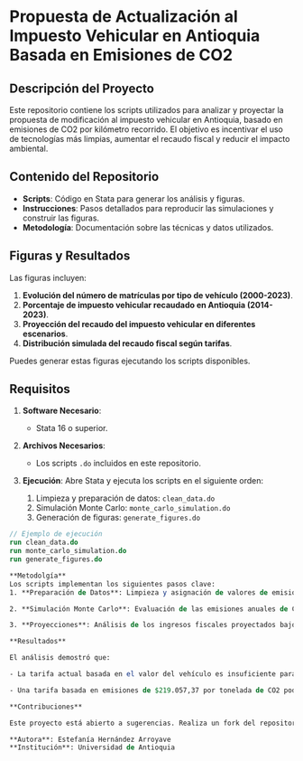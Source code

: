 # Propuesta de Actualización al Impuesto Vehicular en Antioquia Basada en Emisiones de CO2

## Descripción del Proyecto
Este repositorio contiene los scripts utilizados para analizar y proyectar la propuesta de modificación al impuesto vehicular en Antioquia, basado en emisiones de CO2 por kilómetro recorrido. El objetivo es incentivar el uso de tecnologías más limpias, aumentar el recaudo fiscal y reducir el impacto ambiental.

## Contenido del Repositorio
- **Scripts**: Código en Stata para generar los análisis y figuras.
- **Instrucciones**: Pasos detallados para reproducir las simulaciones y construir las figuras.
- **Metodología**: Documentación sobre las técnicas y datos utilizados.

## Figuras y Resultados
Las figuras incluyen:
1. **Evolución del número de matrículas por tipo de vehículo (2000-2023)**.
2. **Porcentaje de impuesto vehicular recaudado en Antioquia (2014-2023)**.
3. **Proyección del recaudo del impuesto vehicular en diferentes escenarios**.
4. **Distribución simulada del recaudo fiscal según tarifas**.

Puedes generar estas figuras ejecutando los scripts disponibles.

## Requisitos
1. **Software Necesario**:
   - Stata 16 o superior.

2. **Archivos Necesarios**:
   - Los scripts `.do` incluidos en este repositorio.

3. **Ejecución**:
   Abre Stata y ejecuta los scripts en el siguiente orden:
   1. Limpieza y preparación de datos: `clean_data.do`
   2. Simulación Monte Carlo: `monte_carlo_simulation.do`
   3. Generación de figuras: `generate_figures.do`

```stata
// Ejemplo de ejecución
run clean_data.do
run monte_carlo_simulation.do
run generate_figures.do

**Metodolgía**
Los scripts implementan los siguientes pasos clave:
1. **Preparación de Datos**: Limpieza y asignación de valores de emisiones por vehículo considerando características como modelo y cilindraje.

2. **Simulación Monte Carlo**: Evaluación de las emisiones anuales de CO2 basadas en funciones de distribución PERT para modelar escenarios realistas de kilómetros recorridos y emisiones por vehículo.

3. **Proyecciones**: Análisis de los ingresos fiscales proyectados bajo diferentes tarifas de impuesto vehicular a lo largo de 10 años, considerando la inflación y la depreciación de los vehículos.

**Resultados**

El análisis demostró que:

- La tarifa actual basada en el valor del vehículo es insuficiente para maximizar el recaudo fiscal.

- Una tarifa basada en emisiones de $219.057,37 por tonelada de CO2 podría generar ingresos significativamente mayores y fomentar el uso de tecnologías limpias.

**Contribuciones**

Este proyecto está abierto a sugerencias. Realiza un fork del repositorio y envía un pull request con tus propuestas de mejora.

**Autora**: Estefanía Hernández Arroyave
**Institución**: Universidad de Antioquia


